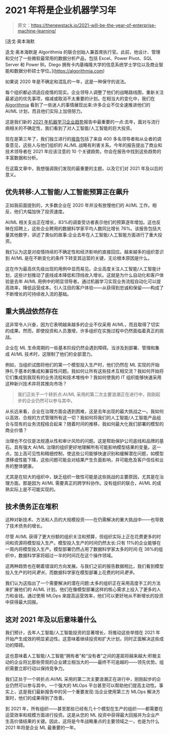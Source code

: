 # 2021 年将是企业机器学习年

> 原文：<https://thenewstack.io/2021-will-be-the-year-of-enterprise-machine-learning/>

[](https://algorithmia.com)

 [迭戈·奥本海默

迭戈·奥本海默是 Algorithmia 的联合创始人兼首席执行官。此前，他设计、管理和交付了一些微软最常用的数据分析产品，包括 Excel、Power Pivot、SQL Server 和 Power BI。Diego 拥有卡内基梅隆大学的信息系统学士学位以及商业智能和数据分析硕士学位。](https://algorithmia.com) [](https://algorithmia.com)

如果说 2020 年是不确定和混乱的一年，这是一种保守的说法。

每个组织都必须适应疫情的现实。企业领导人调整了他们的战略路线图，重新关注最紧迫的优先事项，缩减或取消不太重要的计划。在相当大的变化中，我们在 [Algorithmia](https://algorithmia.com/) 看到了一些迷人的事情展现出来:许多企业不仅全速推进他们的 AI/ML 计划，而且他们实际上加倍努力。

这是我们新的 [2021 年机器学习企业趋势](https://info.algorithmia.com/2021?utm_medium=press&utm_source=press&utm_campaign=IC-2012-2021-ML-Trends)报告中最重要的一点:去年，面对与流行病相关的不确定性，我们看到了对人工智能/人工智能的巨大投资。

现在是第三年了，我们独立进行的[报告](https://info.algorithmia.com/2021?utm_medium=press&utm_source=press&utm_campaign=IC-2012-2021-ML-Trends)包括了来自 400 多名领导者和从业者的调查意见，这些人与他们组织的 AL/ML 战略有利害关系。今年的报告提出了商业和技术领导者在 2021 年应该注意的 10 个关键趋势。你会在报告中找到这些趋势的丰富数据和分析。

在这篇文章中，我想强调我们发现的最重要的主题，以及它们对 2021 年及以后的意义。

## 优先转移:人工智能/人工智能预算正在飙升

正如我前面提到的，大多数企业在 2020 年并没有放慢他们的 AI/ML 工作。相反，他们大幅加快了投资速度。

AI/ML 相关支出正在增长，83%的调查受访者表示他们的预算逐年增加。这也反映在招聘上，这些企业聘用的数据科学家平均人数同比增长 76%。该报告包括大量其他数字，讲述了类似的故事:企业去年在人工智能/人工智能方面进行了重大投资。

我们认为这是对疫情持续的不确定性和经济影响的直接回应。越来越多的组织意识到 AI/ML 是在不断变化的条件下转变其运营的关键，无论根本原因是什么。

这在作为最高优先级出现的用例中显而易见。企业高度关注人工智能/人工智能计划，这些计划推动了底线成本降低和顶线收入增长。这就是为什么自动化和客户体验是去年 AI/ML 用例中的明显领导者。通过机器学习实现业务流程自动化可以提高效率，降低运营成本。引人注目的客户体验——从获得到忠诚和保留——构成了不断增长的可持续收入流的基础。

## 重大挑战依然存在

这非常令人兴奋，因为它表明越来越多的企业不仅采用 AI/ML，而且取得了切实的成果。然而，即使投资和人员激增，许多组织在实施过程中仍然面临着真正的挑战。

企业在 ML 生命周期的一些基本阶段仍然会遇到障碍。当涉及到部署、管理和集成 AI/ML 技术时，这限制了他们的全部潜力。

例如，当组织试图将他们的第一个模型投入生产时，他们仍然在 ML 实现的开始挣扎于基本的集成和兼容性问题。我如何让所有这些技术互相交流？我如何开始将它们集成到我现有的业务流程和技术堆栈中？我如何使我的 IT 组织能够快速采用这种新兴技术并将其推向市场？

> 我们正处于一个转折点:AI/ML 采用的第二次主要浪潮正在进行中，刚刚起步的企业仍然可以参与其中。

从长远来看，企业在治理方面会遇到困难，这是去年出现的最大挑战之一。我如何以高效、合规的方式管理所有这一切？我如何将我们的人工智能/人工智能产品组合与现有的业务流程结合起来？随着时间的推移，我如何最大化我们部署的模型的商业价值？

治理也不仅仅是法规遵从性和审计风险的问题。这是帮助保护公司底线和品牌的基石。具有强大 AI/ML 治理的组织更好地理解所有可能影响模型结果的变量。这一点，加上高可见性和精细控制，使这些公司能够快速识别和缓解潜在问题，如模型漂移或性能下降，这些问题可能会对结果产生负面影响，并可能危及客户信任和业务的整体健康。

尤其是在较大的组织中，缺乏组织一致性可能是这些挑战的主要原因，尤其是在治理方面。那是因为 AI/ML 需要真正的跨学科协作。没有组织的联合，AI/ML 的成熟实际上是不可能实现的。

## 技术债务正在堆积

这种对新技术、方法和人员的大规模投资——在仍需解决的重大挑战中——也导致了技术债务的增长。

尽管 AI/ML 获得了更大份额的组织关注和预算，但组织实际上正在花费更多的时间和资源将模型投入生产。模型投入生产的时间仍然太长:只有 11%的企业能够在一周内将模型投入生产。模型部署仍然占用了数据科学家太多的时间:在 38%的组织中，数据科学家将超过一半的时间花在这个操作领域。

这两种趋势也在朝着错误的方向发展。与我们之前的报告数据相比，我们看到模型投入生产的时间*更长*，而数据科学家在模型部署上花费的时间*更多*。

我们认为这指出了一个需要解决的潜在问题:太多的组织正在采用高度手工的方法来扩展他们的 AI/ML 计划。他们在像模型部署这样的核心需求上投入了更多的人力和金钱。通过使用 MLOps 来提高运营效率，他们可以更好地从不断增长的投资中获得最大回报。

## 这对 2021 年及以后意味着什么

我们预计，去年人工智能/人工智能投资的显著增长，将推动这些举措在 2021 年开始产生成效的明显紧迫性。这意味着继续投资和扩大计划，同时正面解决这些成功的障碍。

这也意味着人工智能/人工智能“拥有者”和“没有者”之间的差距将越来越大:积极主动的企业将比那些旁观的企业建立相当大的——最终不可逾越的——领先优势。组织需要立即行动以保持竞争力。

我们正处于一个转折点:AI/ML 采用的第二次主要浪潮正在进行中，刚刚起步的企业仍然可以参与其中。一个强大的 MLOps 平台甚至可以帮助他们提高主动性。事实上，这是我们最新报告中的另一个重要发现:当企业使用第三方 MLOps 解决方案时，他们的成果得到了改善。

到 2021 年，所有组织——甚至那些已经有几十个模型在生产的组织——都需要在运营效率和规模方面进行投资。这是从您的 ML 投资中获得最大回报并为企业产生高价值结果的关键。因此，这将是今年战略重点的主要领域之一，也是为什么 2021 年将是企业 ML 最重要的一年。

<svg xmlns:xlink="http://www.w3.org/1999/xlink" viewBox="0 0 68 31" version="1.1"><title>Group</title> <desc>Created with Sketch.</desc></svg>